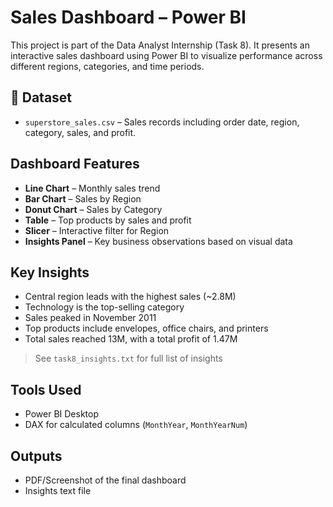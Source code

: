 # Sales Dashboard – Power BI

This project is part of the Data Analyst Internship (Task 8). It presents an interactive sales dashboard using Power BI to visualize performance across different regions, categories, and time periods.

## 📁 Dataset
- `superstore_sales.csv` – Sales records including order date, region, category, sales, and profit.

## Dashboard Features
- **Line Chart** – Monthly sales trend
- **Bar Chart** – Sales by Region
- **Donut Chart** – Sales by Category
- **Table** – Top products by sales and profit
- **Slicer** – Interactive filter for Region
- **Insights Panel** – Key business observations based on visual data

## Key Insights
- Central region leads with the highest sales (~2.8M)
- Technology is the top-selling category
- Sales peaked in November 2011
- Top products include envelopes, office chairs, and printers
- Total sales reached 13M, with a total profit of 1.47M

> See `task8_insights.txt` for full list of insights

## Tools Used
- Power BI Desktop
- DAX for calculated columns (`MonthYear`, `MonthYearNum`)

## Outputs
- PDF/Screenshot of the final dashboard
- Insights text file



